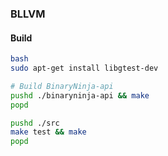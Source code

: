 ### BLLVM
#### Build

```bash
bash
sudo apt-get install libgtest-dev

# Build BinaryNinja-api
pushd ./binaryninja-api && make
popd

pushd ./src
make test && make
popd
```

